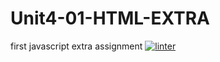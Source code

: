 # Unit4-01-HTML-EXTRA
first javascript extra assignment
[![linter](https://github.com/morgan-bronson/Unit4-01-HTML-EXTRA/workflows/linter/badge.svg)](https://github.com/marketplace/actions/super-linter)
